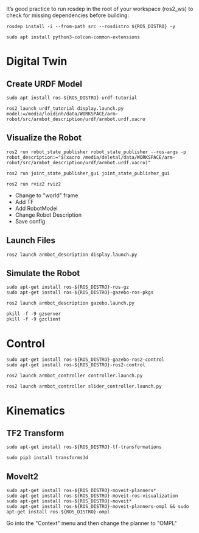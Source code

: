 It’s good practice to run rosdep in the root of your workspace (ros2_ws) to check for missing dependencies before building:
```shell
rosdep install -i --from-path src --rosdistro ${ROS_DISTRO} -y
```

```shell
sudo apt install python3-colcon-common-extensions
```



# Digital Twin

## Create URDF Model
```shell
sudo apt install ros-${ROS_DISTRO}-urdf-tutorial
```

```shell
ros2 launch urdf_tutorial display.launch.py model:=/media/loidinh/data/WORKSPACE/arm-robot/src/armbot_description/urdf/armbot.urdf.xacro
```

## Visualize the Robot
```shell
ros2 run robot_state_publisher robot_state_publisher --ros-args -p robot_description:="$(xacro /media/deletal/data/WORKSPACE/arm-robot/src/armbot_description/urdf/armbot.urdf.xacro)"
```

```shell
ros2 run joint_state_publisher_gui joint_state_publisher_gui
```

```shell
ros2 run rviz2 rviz2
```

- Change to "world" frame
- Add TF
- Add RobotModel
- Change Robot Description
- Save config

## Launch Files
```shell
ros2 launch armbot_description display.launch.py
```

## Simulate the Robot
```shell
sudo apt-get install ros-${ROS_DISTRO}-ros-gz
sudo apt-get install ros-${ROS_DISTRO}-gazebo-ros-pkgs
```

```shell
ros2 launch armbot_description gazebo.launch.py
```
```shell
pkill -f -9 gzserver
pkill -f -9 gzclient
```

# Control
```shell
sudo apt-get install ros-${ROS_DISTRO}-gazebo-ros2-control
sudo apt-get install ros-${ROS_DISTRO}-ros2-control
```

```shell
ros2 launch armbot_controller controller.launch.py
```

```shell
ros2 launch armbot_controller slider_controller.launch.py
```


# Kinematics

## TF2 Transform
```shell
sudo apt-get install ros-${ROS_DISTRO}-tf-transformations
```

```shell
sudo pip3 install transforms3d
```

## MoveIt2
```shell
sudo apt-get install ros-${ROS_DISTRO}-moveit-planners*
sudo apt-get install ros-${ROS_DISTRO}-moveit-ros-visualization
sudo apt-get install ros-${ROS_DISTRO}-moveit*
sudo apt-get install ros-${ROS_DISTRO}-moveit-planners-ompl && sudo apt-get install ros-${ROS_DISTRO}-ompl
```

Go into the "Context" menu and then change the planner to "OMPL"